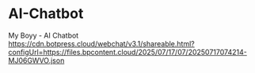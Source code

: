# AI-Chatbot
My Boyy - AI Chatbot
https://cdn.botpress.cloud/webchat/v3.1/shareable.html?configUrl=https://files.bpcontent.cloud/2025/07/17/07/20250717074214-MJ06GWVO.json
